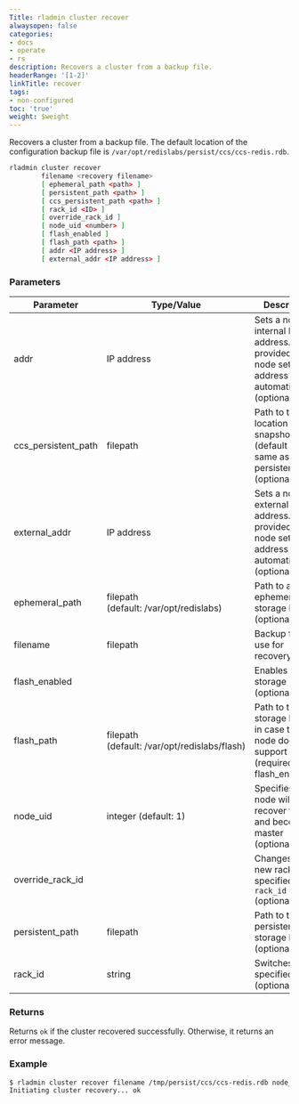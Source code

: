 ```yaml
---
Title: rladmin cluster recover
alwaysopen: false
categories:
- docs
- operate
- rs
description: Recovers a cluster from a backup file.
headerRange: '[1-2]'
linkTitle: recover
tags:
- non-configured
toc: 'true'
weight: $weight
---
```


Recovers a cluster from a backup file. The default location of the configuration backup file is `/var/opt/redislabs/persist/ccs/ccs-redis.rdb`.

```sh
rladmin cluster recover
        filename <recovery filename>
        [ ephemeral_path <path> ]
        [ persistent_path <path> ]
        [ ccs_persistent_path <path> ]
        [ rack_id <ID> ]
        [ override_rack_id ]
        [ node_uid <number> ]
        [ flash_enabled ]
        [ flash_path <path> ]
        [ addr <IP address> ]
        [ external_addr <IP address> ]
```

### Parameters

| Parameter | Type/Value | Description |
|-----------|------------|-------------|
| addr | IP address | Sets a node's internal IP address. If not provided, the node sets the address automatically. (optional) |
| ccs_persistent_path | filepath | Path to the location of CCS snapshots (default is the same as persistent_path) (optional) |
| external_addr | IP address | Sets a node's external IP address. If not provided, the node sets the address automatically. (optional) |
| ephemeral_path | filepath (default:&nbsp;/var/opt/redislabs) | Path to an ephemeral storage location (optional) |
| filename | filepath | Backup file to use for recovery |
| flash_enabled | | Enables flash storage (optional) |
| flash_path | filepath (default:&nbsp;/var/opt/redislabs/flash) | Path to the flash storage location in case the node does not support CAPI (required if flash_enabled) |
| node_uid | integer (default:&nbsp;1) | Specifies which node will recover first and become master (optional) |
| override_rack_id | | Changes to a new rack, specified by `rack_id` (optional) |
| persistent_path | filepath | Path to the persistent storage location (optional) |
| rack_id | string | Switches to the specified rack (optional) |

### Returns

Returns `ok` if the cluster recovered successfully. Otherwise, it returns an error message.

### Example

```sh
$ rladmin cluster recover filename /tmp/persist/ccs/ccs-redis.rdb node_uid 1 rack_id 5
Initiating cluster recovery... ok
```
